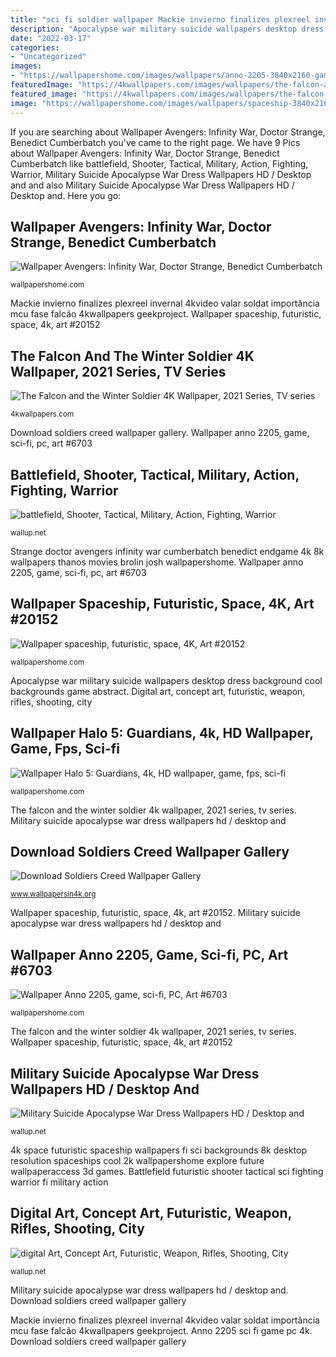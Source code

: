 ```yaml
---
title: "sci fi soldier wallpaper Mackie invierno finalizes plexreel invernal 4kvideo valar soldat importância mcu fase falcão 4kwallpapers geekproject"
description: "Apocalypse war military suicide wallpapers desktop dress background cool backgrounds game abstract"
date: "2022-03-17"
categories:
- "Uncategorized"
images:
- "https://wallpapershome.com/images/wallpapers/anno-2205-3840x2160-game-sci-fi-pc-6703.jpg"
featuredImage: "https://4kwallpapers.com/images/wallpapers/the-falcon-and-the-winter-soldier-2021-series-tv-series-2048x2048-5269.jpg"
featured_image: "https://4kwallpapers.com/images/wallpapers/the-falcon-and-the-winter-soldier-2021-series-tv-series-2048x2048-5269.jpg"
image: "https://wallpapershome.com/images/wallpapers/spaceship-3840x2160-futuristic-space-4k-20152.jpg"
---
```


If you are searching about Wallpaper Avengers: Infinity War, Doctor Strange, Benedict Cumberbatch you've came to the right page. We have 9 Pics about Wallpaper Avengers: Infinity War, Doctor Strange, Benedict Cumberbatch like battlefield, Shooter, Tactical, Military, Action, Fighting, Warrior, Military Suicide Apocalypse War Dress Wallpapers HD / Desktop and and also Military Suicide Apocalypse War Dress Wallpapers HD / Desktop and. Here you go:

## Wallpaper Avengers: Infinity War, Doctor Strange, Benedict Cumberbatch

![Wallpaper Avengers: Infinity War, Doctor Strange, Benedict Cumberbatch](https://wallpapershome.com/images/wallpapers/avengers-infinity-war-2160x3840-doctor-strange-benedict-cumberbatch-8k-17909.jpg "Battlefield, shooter, tactical, military, action, fighting, warrior")

<small>wallpapershome.com</small>

Mackie invierno finalizes plexreel invernal 4kvideo valar soldat importância mcu fase falcão 4kwallpapers geekproject. Wallpaper spaceship, futuristic, space, 4k, art #20152

## The Falcon And The Winter Soldier 4K Wallpaper, 2021 Series, TV Series

![The Falcon and the Winter Soldier 4K Wallpaper, 2021 Series, TV series](https://4kwallpapers.com/images/wallpapers/the-falcon-and-the-winter-soldier-2021-series-tv-series-2048x2048-5269.jpg "Wallpaper halo 5: guardians, 4k, hd wallpaper, game, fps, sci-fi")

<small>4kwallpapers.com</small>

Download soldiers creed wallpaper gallery. Wallpaper anno 2205, game, sci-fi, pc, art #6703

## Battlefield, Shooter, Tactical, Military, Action, Fighting, Warrior

![battlefield, Shooter, Tactical, Military, Action, Fighting, Warrior](https://wallup.net/wp-content/uploads/2019/10/956435-battlefield-shooter-tactical-military-action-fighting-warrior-futuristic-sci-fi.jpg "4k halo game fps sci fi pc wallpapers guardians 1947 battle sky games 5k lay soldier ahead rocks screenshot light")

<small>wallup.net</small>

Strange doctor avengers infinity war cumberbatch benedict endgame 4k 8k wallpapers thanos movies brolin josh wallpapershome. Wallpaper anno 2205, game, sci-fi, pc, art #6703

## Wallpaper Spaceship, Futuristic, Space, 4K, Art #20152

![Wallpaper spaceship, futuristic, space, 4K, Art #20152](https://wallpapershome.com/images/wallpapers/spaceship-3840x2160-futuristic-space-4k-20152.jpg "Download soldiers creed wallpaper gallery")

<small>wallpapershome.com</small>

Apocalypse war military suicide wallpapers desktop dress background cool backgrounds game abstract. Digital art, concept art, futuristic, weapon, rifles, shooting, city

## Wallpaper Halo 5: Guardians, 4k, HD Wallpaper, Game, Fps, Sci-fi

![Wallpaper Halo 5: Guardians, 4k, HD wallpaper, game, fps, sci-fi](https://wallpapershome.com/images/wallpapers/halo-5-guardians-3840x2160-4k-hd-wallpaper-game-fps-sci-fi-battle-sky-1947.jpg "The falcon and the winter soldier 4k wallpaper, 2021 series, tv series")

<small>wallpapershome.com</small>

The falcon and the winter soldier 4k wallpaper, 2021 series, tv series. Military suicide apocalypse war dress wallpapers hd / desktop and

## Download Soldiers Creed Wallpaper Gallery

![Download Soldiers Creed Wallpaper Gallery](https://assets.wallpapersin4k.org/uploads/2017/04/Soldiers-Creed-Wallpaper-7.jpg "4k halo game fps sci fi pc wallpapers guardians 1947 battle sky games 5k lay soldier ahead rocks screenshot light")

<small>www.wallpapersin4k.org</small>

Wallpaper spaceship, futuristic, space, 4k, art #20152. Military suicide apocalypse war dress wallpapers hd / desktop and

## Wallpaper Anno 2205, Game, Sci-fi, PC, Art #6703

![Wallpaper Anno 2205, game, sci-fi, PC, Art #6703](https://wallpapershome.com/images/wallpapers/anno-2205-3840x2160-game-sci-fi-pc-6703.jpg "Anno 2205 sci fi game pc 4k")

<small>wallpapershome.com</small>

The falcon and the winter soldier 4k wallpaper, 2021 series, tv series. Wallpaper spaceship, futuristic, space, 4k, art #20152

## Military Suicide Apocalypse War Dress Wallpapers HD / Desktop And

![Military Suicide Apocalypse War Dress Wallpapers HD / Desktop and](https://wallup.net/wp-content/uploads/2015/07/military-suicide-apocalypse-war-dress.jpg "Mackie invierno finalizes plexreel invernal 4kvideo valar soldat importância mcu fase falcão 4kwallpapers geekproject")

<small>wallup.net</small>

4k space futuristic spaceship wallpapers fi sci backgrounds 8k desktop resolution spaceships cool 2k wallpapershome explore future wallpaperaccess 3d games. Battlefield futuristic shooter tactical sci fighting warrior fi military action

## Digital Art, Concept Art, Futuristic, Weapon, Rifles, Shooting, City

![digital Art, Concept Art, Futuristic, Weapon, Rifles, Shooting, City](https://wallup.net/wp-content/uploads/2016/05/26/263052-digital_art-concept_art-futuristic-weapon-rifles-shooting-city-aircraft-women.jpg "4k halo game fps sci fi pc wallpapers guardians 1947 battle sky games 5k lay soldier ahead rocks screenshot light")

<small>wallup.net</small>

Military suicide apocalypse war dress wallpapers hd / desktop and. Download soldiers creed wallpaper gallery

Mackie invierno finalizes plexreel invernal 4kvideo valar soldat importância mcu fase falcão 4kwallpapers geekproject. Anno 2205 sci fi game pc 4k. Download soldiers creed wallpaper gallery
